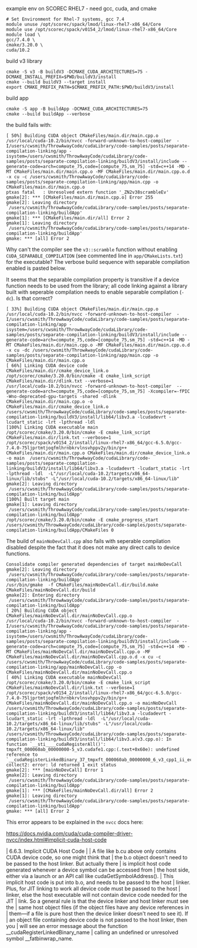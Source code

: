 example env on SCOREC RHEL7 - need gcc, cuda, and cmake

```
# Set Environment for Rhel-7 systems, gcc 7.4
module unuse /opt/scorec/spack/lmod/linux-rhel7-x86_64/Core 
module use /opt/scorec/spack/v0154_2/lmod/linux-rhel7-x86_64/Core 
module load \
gcc/7.4.0 \
cmake/3.20.0 \
cuda/10.2
```

build v3 library

```
cmake -S v3 -B buildV3 -DCMAKE_CUDA_ARCHITECTURES=75 -DCMAKE_INSTALL_PREFIX=$PWD/buildV3/install
cmake --build buildV3 --target install
export CMAKE_PREFIX_PATH=$CMAKE_PREFIX_PATH:$PWD/buildV3/install
```

build app

```
cmake -S app -B buildApp -DCMAKE_CUDA_ARCHITECTURES=75
cmake --build buildApp --verbose
```

the build fails with:

```
[ 50%] Building CUDA object CMakeFiles/main.dir/main.cpp.o
/usr/local/cuda-10.2/bin/nvcc -forward-unknown-to-host-compiler  -I/users/cwsmith/ThrowAwayCode/cudaLibrary/code-samples/posts/separate-compilation-linking/app -isystem=/users/cwsmith/ThrowAwayCode/cudaLibrary/code-samples/posts/separate-compilation-linking/buildV3/install/include --generate-code=arch=compute_75,code=[compute_75,sm_75] -std=c++14 -MD -MT CMakeFiles/main.dir/main.cpp.o -MF CMakeFiles/main.dir/main.cpp.o.d -x cu -c /users/cwsmith/ThrowAwayCode/cudaLibrary/code-samples/posts/separate-compilation-linking/app/main.cpp -o CMakeFiles/main.dir/main.cpp.o
ptxas fatal   : Unresolved extern function '_ZN2v38scrambleEv'
gmake[2]: *** [CMakeFiles/main.dir/main.cpp.o] Error 255
gmake[2]: Leaving directory `/users/cwsmith/ThrowAwayCode/cudaLibrary/code-samples/posts/separate-compilation-linking/buildApp'
gmake[1]: *** [CMakeFiles/main.dir/all] Error 2
gmake[1]: Leaving directory `/users/cwsmith/ThrowAwayCode/cudaLibrary/code-samples/posts/separate-compilation-linking/buildApp'
gmake: *** [all] Error 2
```

Why can't the compiler see the `v3::scramble` function without enabling `CUDA_SEPARABLE_COMPILATION` (see commented line in `app/CMakeLists.txt`) for the executable?  The verbose build sequence with separable compilation enabled is pasted below.

It seems that the separable compilation property is transitive if a device function needs to be used from the library; all code linking against a library built with seperable compilation needs to enable separable compilation (`-dc`).  Is that correct?

```
[ 33%] Building CUDA object CMakeFiles/main.dir/main.cpp.o
/usr/local/cuda-10.2/bin/nvcc -forward-unknown-to-host-compiler  -I/users/cwsmith/ThrowAwayCode/cudaLibrary/code-samples/posts/separate-compilation-linking/app -isystem=/users/cwsmith/ThrowAwayCode/cudaLibrary/code-samples/posts/separate-compilation-linking/buildV3/install/include --generate-code=arch=compute_75,code=[compute_75,sm_75] -std=c++14 -MD -MT CMakeFiles/main.dir/main.cpp.o -MF CMakeFiles/main.dir/main.cpp.o.d -x cu -dc /users/cwsmith/ThrowAwayCode/cudaLibrary/code-samples/posts/separate-compilation-linking/app/main.cpp -o CMakeFiles/main.dir/main.cpp.o
[ 66%] Linking CUDA device code CMakeFiles/main.dir/cmake_device_link.o
/opt/scorec/cmake/3.20.0/bin/cmake -E cmake_link_script CMakeFiles/main.dir/dlink.txt --verbose=1
/usr/local/cuda-10.2/bin/nvcc -forward-unknown-to-host-compiler  --generate-code=arch=compute_75,code=[compute_75,sm_75] -Xcompiler=-fPIC -Wno-deprecated-gpu-targets -shared -dlink CMakeFiles/main.dir/main.cpp.o -o CMakeFiles/main.dir/cmake_device_link.o  /users/cwsmith/ThrowAwayCode/cudaLibrary/code-samples/posts/separate-compilation-linking/buildV3/install/lib64/libv3.a -lcudadevrt -lcudart_static -lrt -lpthread -ldl 
[100%] Linking CUDA executable main
/opt/scorec/cmake/3.20.0/bin/cmake -E cmake_link_script CMakeFiles/main.dir/link.txt --verbose=1
/opt/scorec/spack/v0154_2/install/linux-rhel7-x86_64/gcc-6.5.0/gcc-7.4.0-75ljprtmtjoqfmlhrnbkrvlnsvhppv2y/bin/g++ CMakeFiles/main.dir/main.cpp.o CMakeFiles/main.dir/cmake_device_link.o -o main  /users/cwsmith/ThrowAwayCode/cudaLibrary/code-samples/posts/separate-compilation-linking/buildV3/install/lib64/libv3.a -lcudadevrt -lcudart_static -lrt -lpthread -ldl  -L"/usr/local/cuda-10.2/targets/x86_64-linux/lib/stubs" -L"/usr/local/cuda-10.2/targets/x86_64-linux/lib"
gmake[2]: Leaving directory `/users/cwsmith/ThrowAwayCode/cudaLibrary/code-samples/posts/separate-compilation-linking/buildApp'
[100%] Built target main
gmake[1]: Leaving directory `/users/cwsmith/ThrowAwayCode/cudaLibrary/code-samples/posts/separate-compilation-linking/buildApp'
/opt/scorec/cmake/3.20.0/bin/cmake -E cmake_progress_start /users/cwsmith/ThrowAwayCode/cudaLibrary/code-samples/posts/separate-compilation-linking/buildApp/CMakeFiles 0
```

The build of `mainNoDevCall.cpp` also fails with seperable compilation disabled despite the fact that it does not make any direct calls to device functions.

```
Consolidate compiler generated dependencies of target mainNoDevCall
gmake[2]: Leaving directory `/users/cwsmith/ThrowAwayCode/cudaLibrary/code-samples/posts/separate-compilation-linking/buildApp'
/usr/bin/gmake  -f CMakeFiles/mainNoDevCall.dir/build.make CMakeFiles/mainNoDevCall.dir/build
gmake[2]: Entering directory `/users/cwsmith/ThrowAwayCode/cudaLibrary/code-samples/posts/separate-compilation-linking/buildApp'
[ 20%] Building CUDA object CMakeFiles/mainNoDevCall.dir/mainNoDevCall.cpp.o
/usr/local/cuda-10.2/bin/nvcc -forward-unknown-to-host-compiler  -I/users/cwsmith/ThrowAwayCode/cudaLibrary/code-samples/posts/separate-compilation-linking/app -isystem=/users/cwsmith/ThrowAwayCode/cudaLibrary/code-samples/posts/separate-compilation-linking/buildV3/install/include --generate-code=arch=compute_75,code=[compute_75,sm_75] -std=c++14 -MD -MT CMakeFiles/mainNoDevCall.dir/mainNoDevCall.cpp.o -MF CMakeFiles/mainNoDevCall.dir/mainNoDevCall.cpp.o.d -x cu -c /users/cwsmith/ThrowAwayCode/cudaLibrary/code-samples/posts/separate-compilation-linking/app/mainNoDevCall.cpp -o CMakeFiles/mainNoDevCall.dir/mainNoDevCall.cpp.o
[ 40%] Linking CUDA executable mainNoDevCall
/opt/scorec/cmake/3.20.0/bin/cmake -E cmake_link_script CMakeFiles/mainNoDevCall.dir/link.txt --verbose=1
/opt/scorec/spack/v0154_2/install/linux-rhel7-x86_64/gcc-6.5.0/gcc-7.4.0-75ljprtmtjoqfmlhrnbkrvlnsvhppv2y/bin/g++ CMakeFiles/mainNoDevCall.dir/mainNoDevCall.cpp.o -o mainNoDevCall  /users/cwsmith/ThrowAwayCode/cudaLibrary/code-samples/posts/separate-compilation-linking/buildV3/install/lib64/libv3.a -lcudadevrt -lcudart_static -lrt -lpthread -ldl  -L"/usr/local/cuda-10.2/targets/x86_64-linux/lib/stubs" -L"/usr/local/cuda-10.2/targets/x86_64-linux/lib"
/users/cwsmith/ThrowAwayCode/cudaLibrary/code-samples/posts/separate-compilation-linking/buildV3/install/lib64/libv3.a(v3.cpp.o): In function `__sti____cudaRegisterAll()':
tmpxft_000060ab_00000000-5_v3.cudafe1.cpp:(.text+0x60e): undefined reference to `__cudaRegisterLinkedBinary_37_tmpxft_000060ab_00000000_6_v3_cpp1_ii_ec982148'
collect2: error: ld returned 1 exit status
gmake[2]: *** [mainNoDevCall] Error 1
gmake[2]: Leaving directory `/users/cwsmith/ThrowAwayCode/cudaLibrary/code-samples/posts/separate-compilation-linking/buildApp'
gmake[1]: *** [CMakeFiles/mainNoDevCall.dir/all] Error 2
gmake[1]: Leaving directory `/users/cwsmith/ThrowAwayCode/cudaLibrary/code-samples/posts/separate-compilation-linking/buildApp'
gmake: *** [all] Error 2
```

This error appears to be explained in the `nvcc` docs here:

https://docs.nvidia.com/cuda/cuda-compiler-driver-nvcc/index.html#implicit-cuda-host-code

| 6.6.3. Implicit CUDA Host Code
| 
| A file like b.cu above only contains CUDA device code, so one might think that
| the b.o object doesn't need to be passed to the host linker. But actually there
| is implicit host code generated whenever a device symbol can be accessed from
| the host side, either via a launch or an API call like cudaGetSymbolAddress().
| This implicit host code is put into b.o, and needs to be passed to the host
| linker. Plus, for JIT linking to work all device code must be passed to the host
| linker, else the host executable will not contain device code needed for the JIT
| link. So a general rule is that the device linker and host linker must see the
| same host object files (if the object files have any device references in
| them—if a file is pure host then the device linker doesn't need to see it). If
| an object file containing device code is not passed to the host linker, then you
| will see an error message about the function __cudaRegisterLinkedBinary_name
| calling an undefined or unresolved symbol __fatbinwrap_name.

